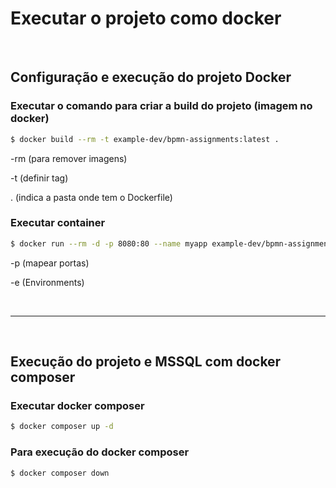 # Executar o projeto como docker

<br>

## Configuração e execução do projeto Docker

### Executar o comando para criar a build do projeto (imagem no docker)

```bash
$ docker build --rm -t example-dev/bpmn-assignments:latest .
```

-rm (para remover imagens)

-t (definir tag)

. (indica a pasta onde tem o Dockerfile)

### Executar container

```bash
$ docker run --rm -d -p 8080:80 --name myapp example-dev/bpmn-assignments
```

-p (mapear portas)

-e (Environments)

<br>
<hr>
<br>

## Execução do projeto e MSSQL com docker composer

### Executar docker composer

```bash
$ docker composer up -d
```

### Para execução do docker composer

```bash
$ docker composer down
```